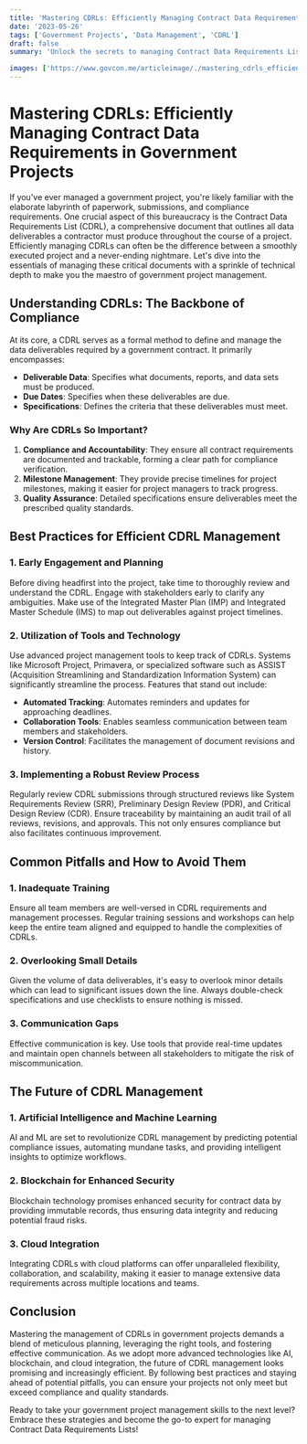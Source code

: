 ```yaml
---
title: 'Mastering CDRLs: Efficiently Managing Contract Data Requirements in Government Projects'
date: '2023-05-26'
tags: ['Government Projects', 'Data Management', 'CDRL']
draft: false
summary: 'Unlock the secrets to managing Contract Data Requirements Lists (CDRLs) in government projects with ease and efficiency. Learn the best practices, tools, and strategies to streamline your workflow and avoid common pitfalls.'

images: ['https://www.govcon.me/articleimage/./mastering_cdrls_efficiently_managing_contract_data_requirements_in_government_projects.webp']
---
```


# Mastering CDRLs: Efficiently Managing Contract Data Requirements in Government Projects

If you've ever managed a government project, you're likely familiar with the elaborate labyrinth of paperwork, submissions, and compliance requirements. One crucial aspect of this bureaucracy is the Contract Data Requirements List (CDRL), a comprehensive document that outlines all data deliverables a contractor must produce throughout the course of a project. Efficiently managing CDRLs can often be the difference between a smoothly executed project and a never-ending nightmare. Let's dive into the essentials of managing these critical documents with a sprinkle of technical depth to make you the maestro of government project management.

## Understanding CDRLs: The Backbone of Compliance

At its core, a CDRL serves as a formal method to define and manage the data deliverables required by a government contract. It primarily encompasses:

- **Deliverable Data**: Specifies what documents, reports, and data sets must be produced.
- **Due Dates**: Specifies when these deliverables are due.
- **Specifications**: Defines the criteria that these deliverables must meet.

### Why Are CDRLs So Important?

1. **Compliance and Accountability**: They ensure all contract requirements are documented and trackable, forming a clear path for compliance verification.
2. **Milestone Management**: They provide precise timelines for project milestones, making it easier for project managers to track progress.
3. **Quality Assurance**: Detailed specifications ensure deliverables meet the prescribed quality standards.

## Best Practices for Efficient CDRL Management

### 1. Early Engagement and Planning

Before diving headfirst into the project, take time to thoroughly review and understand the CDRL. Engage with stakeholders early to clarify any ambiguities. Make use of the Integrated Master Plan (IMP) and Integrated Master Schedule (IMS) to map out deliverables against project timelines.

### 2. Utilization of Tools and Technology

Use advanced project management tools to keep track of CDRLs. Systems like Microsoft Project, Primavera, or specialized software such as ASSIST (Acquisition Streamlining and Standardization Information System) can significantly streamline the process. Features that stand out include:

- **Automated Tracking**: Automates reminders and updates for approaching deadlines.
- **Collaboration Tools**: Enables seamless communication between team members and stakeholders.
- **Version Control**: Facilitates the management of document revisions and history.

### 3. Implementing a Robust Review Process

Regularly review CDRL submissions through structured reviews like System Requirements Review (SRR), Preliminary Design Review (PDR), and Critical Design Review (CDR). Ensure traceability by maintaining an audit trail of all reviews, revisions, and approvals. This not only ensures compliance but also facilitates continuous improvement.

## Common Pitfalls and How to Avoid Them

### 1. Inadequate Training

Ensure all team members are well-versed in CDRL requirements and management processes. Regular training sessions and workshops can help keep the entire team aligned and equipped to handle the complexities of CDRLs.

### 2. Overlooking Small Details

Given the volume of data deliverables, it's easy to overlook minor details which can lead to significant issues down the line. Always double-check specifications and use checklists to ensure nothing is missed.

### 3. Communication Gaps

Effective communication is key. Use tools that provide real-time updates and maintain open channels between all stakeholders to mitigate the risk of miscommunication.

## The Future of CDRL Management

### 1. Artificial Intelligence and Machine Learning

AI and ML are set to revolutionize CDRL management by predicting potential compliance issues, automating mundane tasks, and providing intelligent insights to optimize workflows.

### 2. Blockchain for Enhanced Security

Blockchain technology promises enhanced security for contract data by providing immutable records, thus ensuring data integrity and reducing potential fraud risks.

### 3. Cloud Integration

Integrating CDRLs with cloud platforms can offer unparalleled flexibility, collaboration, and scalability, making it easier to manage extensive data requirements across multiple locations and teams.

## Conclusion

Mastering the management of CDRLs in government projects demands a blend of meticulous planning, leveraging the right tools, and fostering effective communication. As we adopt more advanced technologies like AI, blockchain, and cloud integration, the future of CDRL management looks promising and increasingly efficient. By following best practices and staying ahead of potential pitfalls, you can ensure your projects not only meet but exceed compliance and quality standards.

Ready to take your government project management skills to the next level? Embrace these strategies and become the go-to expert for managing Contract Data Requirements Lists!